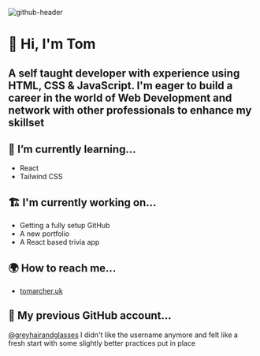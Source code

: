 ![github-header](https://user-images.githubusercontent.com/106677254/171437284-d45cbedd-021d-45d3-b3b4-bbc4b5ad85fa.png)

# 👋 Hi, I'm Tom 
## A self taught developer with experience using HTML, CSS & JavaScript. I'm eager to build a career in the world of Web Development and network with other professionals to enhance my skillset


## 🌱 I’m currently learning...
- React
- Tailwind CSS


## 🏗️ I'm currently working on...
- Getting a fully setup GitHub
- A new portfolio
- A React based trivia app
 

## 🌍 How to reach me...
- [tomarcher.uk](https://www.tomarcher.uk)
 

## 👴 My previous GitHub account...

[@greyhairandglasses](https://github.com/greyhairandglasses)
I didn't like the username anymore and felt like a fresh start with some slightly better practices put in place

<!---
tomarcher88/tomarcher88 is a ✨ special ✨ repository because its `README.md` (this file) appears on your GitHub profile.
You can click the Preview link to take a look at your changes.
--->
